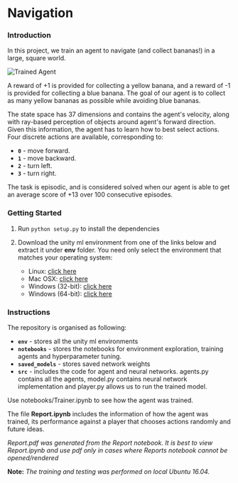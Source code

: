 [//]: # (Image References)

[image1]: https://user-images.githubusercontent.com/10624937/42135619-d90f2f28-7d12-11e8-8823-82b970a54d7e.gif "Trained Agent"

# Navigation

### Introduction

In this project, we train an agent to navigate (and collect bananas!) in a large, square world.  

![Trained Agent][image1]

A reward of +1 is provided for collecting a yellow banana, and a reward of -1 is provided for collecting a blue banana.  The goal of our agent is to collect as many yellow bananas as possible while avoiding blue bananas.  

The state space has 37 dimensions and contains the agent's velocity, along with ray-based perception of objects around agent's forward direction.  Given this information, the agent has to learn how to best select actions.  Four discrete actions are available, corresponding to:
- **`0`** - move forward.
- **`1`** - move backward.
- **`2`** - turn left.
- **`3`** - turn right.

The task is episodic, and is considered solved when our agent is able to get an average score of +13 over 100 consecutive episodes.

### Getting Started

1. Run `python setup.py` to install the dependencies

2. Download the unity ml environment from one of the links below and extract it under **env** folder.  You need only select the environment that matches your operating system:
    - Linux: [click here](https://s3-us-west-1.amazonaws.com/udacity-drlnd/P1/Banana/Banana_Linux.zip)
    - Mac OSX: [click here](https://s3-us-west-1.amazonaws.com/udacity-drlnd/P1/Banana/Banana.app.zip)
    - Windows (32-bit): [click here](https://s3-us-west-1.amazonaws.com/udacity-drlnd/P1/Banana/Banana_Windows_x86.zip)
    - Windows (64-bit): [click here](https://s3-us-west-1.amazonaws.com/udacity-drlnd/P1/Banana/Banana_Windows_x86_64.zip)
    

### Instructions

The repository is organised as following:
- **`env`** - stores all the unity ml environments
- **`notebooks`** - stores the notebooks for environment exploration, training agents and hyperparameter tuning.
- **`saved_models`** - stores saved network weights
- **`src`** - includes the code for agent and neural networks. agents.py contains all the agents, model.py contains neural network implementation and player.py allows us to run the trained model.

Use notebooks/Trainer.ipynb to see how the agent was trained.

The file **Report.ipynb** includes the information of how the agent was trained, its performance against a player that chooses actions randomly and future ideas. 

*Report.pdf was generated from the Report notebook. It is best to view Report.ipynb and use pdf only in cases where Reports notebook cannot be opened/rendered*

**Note:** *The training and testing was performed on local Ubuntu 16.04.*
